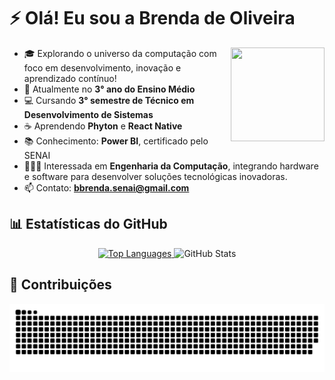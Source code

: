 # ⚡ Olá! Eu sou a Brenda de Oliveira

<img   height=150px width=150px align="right" src="https://i.pinimg.com/originals/75/87/df/7587df77ef521cf98057d0028ee983f1.gif"/>

- 🎓 Explorando o universo da computação com foco em desenvolvimento, inovação e aprendizado contínuo! 
- 📖 Atualmente no **3° ano do Ensino Médio**
- 💻 Cursando **3° semestre de Técnico em Desenvolvimento de Sistemas**
- ☕ Aprendendo **Phyton** e **React Native**
- 📚 Conhecimento: **Power BI**, certificado pelo SENAI
- 👩🏻‍💻 Interessada em **Engenharia da Computação**, integrando hardware e software para desenvolver soluções tecnológicas inovadoras. 
- 📫 Contato: **bbrenda.senai@gmail.com**

## 📊 Estatísticas do GitHub

<div align="center">
  <a href="https://github.com/anuraghazra/github-readme-stats">
    <img src="https://github-readme-stats.vercel.app/api/top-langs/?username=BreOliv&layout=compact&langs_count=6&theme=radical" alt="Top Languages"/>
  </a>
  <img src="https://github-readme-stats.vercel.app/api?username=BreOliv&show_icons=true&theme=radical" alt="GitHub Stats"/>
</div>


## 🐍 Contribuições

<div align="center">
  <picture>
    <source media="(prefers-color-scheme: dark)" srcset="https://raw.githubusercontent.com/platane/platane/output/github-contribution-grid-snake-dark.svg">
    <source media="(prefers-color-scheme: light)" srcset="https://raw.githubusercontent.com/platane/platane/output/github-contribution-grid-snake.svg">
    <img alt="GitHub Contribution Snake" src="https://raw.githubusercontent.com/platane/platane/output/github-contribution-grid-snake.svg">
  </picture>
</div>
